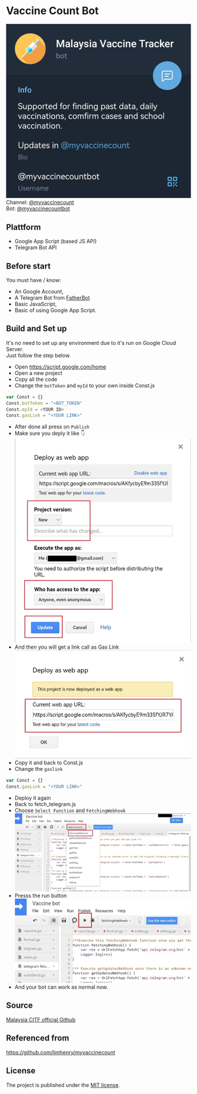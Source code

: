 # Vaccine Count Bot
![image](/function/assets/bot.jpg)
Channel: [@myvaccinecount](t.me/myvaccinecount)<br>
Bot: [@myvaccinecountbot](t.me/myvaccinecountbot) 

## Plattform
- Google App Script (based JS API)
- Telegram Bot API

## Before start
You must have / know:
- An Google Account, 
- A Telegram Bot from [FatherBot](t.me/@BotFather) 
- Basic JavaScript, 
- Basic of using Google App Script.

## Build and Set up
It's no need to set up any environment due to it's run on Google Cloud Server. <br>
Just follow the step below. <br>
- Open https://script.google.com/home
- Open a new project 
- Copy all the code 
- Change the `botToken` and `myId` to your own inside Const.js
``` javascript
var Const = {}
Const.botToken = "<BOT_TOKEN"
Const.myId = <YOUR ID>
Const.gasLink = "<YOUR LINK>" 
```
- After done all press on `Publish`
- Make sure you deply it like 👇
![image](/function/assets/deploy.jpg)
- And then you will get a link call as Gas Link
![image](/function/assets/deployed.jpg)
- Copy it and back to Const.js
- Change the `gaslink`
``` javascript
var Const = {}
Const.gasLink = "<YOUR LINK>" 
```
- Deploy it again
- Back to fetch_telegram.js
- Choose `Select Function` and `FetchingWebhook`
![image](/function/assets/fetch.jpg)
- Presss the run button 
![image](/function/assets/fetched.jpg)
- And your bot can work as normal now.
## Source
[Malaysia CITF official Github](https://github.com/CITF-Malaysia/citf-public/)
## Referenced from
https://github.com/limhenry/myvaccinecount
## License
The project is published under the [MIT license](https://github.com/manho30/MyVaxCountBot/blob/master/LICENSE.md).
